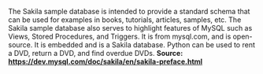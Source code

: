 The Sakila sample database is intended to provide a standard schema that can be used for examples in books, tutorials, articles, samples, etc. The Sakila sample database also serves to highlight features of MySQL such as Views, Stored Procedures, and Triggers. It is from mysql.com, and is open-source. It is embedded and is a Sakila database. Python can be used to rent a DVD, return a DVD, and find overdue DVDs. 
**Source: https://dev.mysql.com/doc/sakila/en/sakila-preface.html**